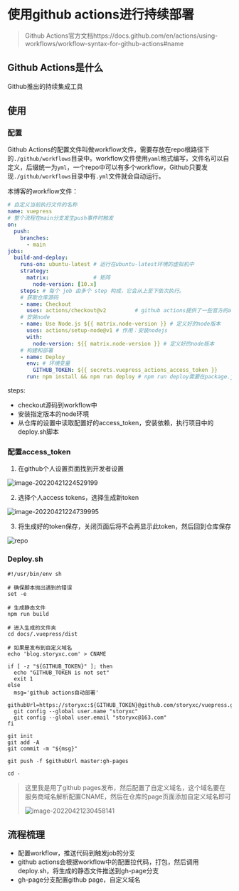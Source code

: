 # 使用github actions进行持续部署

> Github Actions官方文档https://docs.github.com/en/actions/using-workflows/workflow-syntax-for-github-actions#name



## Github Actions是什么

Github推出的持续集成工具



## 使用

### 配置

Github Actions的配置文件叫做workflow文件，需要存放在repo根路径下的`./github/workflows`目录中。workflow文件使用`yaml`格式编写，文件名可以自定义，后缀统一为`yml`，一个repo中可以有多个workflow，Github只要发现`./github/workflows`目录中有`.yml`文件就会自动运行。

本博客的workflow文件：

```yml
# 自定义当前执行文件的名称
name: vuepress
# 整个流程在main分支发生push事件时触发
on:
  push:
    branches:
      - main
jobs:
  build-and-deploy:
    runs-on: ubuntu-latest # 运行在ubuntu-latest环境的虚拟机中
    strategy:
      matrix:              # 矩阵
        node-version: [10.x]
    steps: # 每个 job 由多个 step 构成，它会从上至下依次执行。
    # 获取仓库源码
    - name: Checkout
      uses: actions/checkout@v2         # github actions提供了一些官方的action，例如checkout @v2是action的版本
    # 安装node
    - name: Use Node.js ${{ matrix.node-version }} # 定义好的node版本
      uses: actions/setup-node@v1 # 作用：安装nodejs
      with:
        node-version: ${{ matrix.node-version }} # 定义好的node版本
    # 构建和部署
    - name: Deploy
      env: # 环境变量
        GITHUB_TOKEN: ${{ secrets.vuepress_actions_access_token }}
      run: npm install && npm run deploy # npm run deploy需要在package.json中定义"deploy: bash deploy.sh"
```



steps:

- checkout源码到workflow中
- 安装指定版本的node环境
- 从仓库的设置中读取配置好的access_token，安装依赖，执行项目中的deploy.sh脚本



### 配置access_token

1. 在github个人设置页面找到开发者设置

![image-20220421224529199](https://storyxc.com/images/blog/image-20220421224529199.png)

2. 选择个人access tokens，选择生成新token

![image-20220421224739995](https://storyxc.com/images/blog/image-20220421224739995.png)

3. 将生成好的token保存，关闭页面后将不会再显示此token，然后回到仓库保存

![repo](https://storyxc.com/images/blog/image-20220421224939828.png)

### Deploy.sh

```shell
#!/usr/bin/env sh

# 确保脚本抛出遇到的错误
set -e

# 生成静态文件
npm run build

# 进入生成的文件夹
cd docs/.vuepress/dist

# 如果是发布到自定义域名
echo 'blog.storyxc.com' > CNAME

if [ -z "${GITHUB_TOKEN}" ]; then
  echo "GITHUB_TOKEN is not set"
  exit 1
else
  msg='github actions自动部署'
  githubUrl=https://storyxc:${GITHUB_TOKEN}@github.com/storyxc/vuepress.git
  git config --global user.name "storyxc"
  git config --global user.email "storyxc@163.com"
fi

git init
git add -A
git commit -m "${msg}"

git push -f $githubUrl master:gh-pages

cd -
```

> 这里我是用了github pages发布，然后配置了自定义域名，这个域名要在服务商域名解析配置CNAME，然后在仓库的page页面添加自定义域名即可
>
> ![image-20220421230458141](https://storyxc.com/images/blog/image-20220421230458141.png)



## 流程梳理

- 配置workflow，推送代码到触发job的分支
- github actions会根据workflow中的配置拉代码，打包，然后调用deploy.sh，将生成的静态文件推送到gh-page分支
- gh-page分支配置github page，自定义域名
